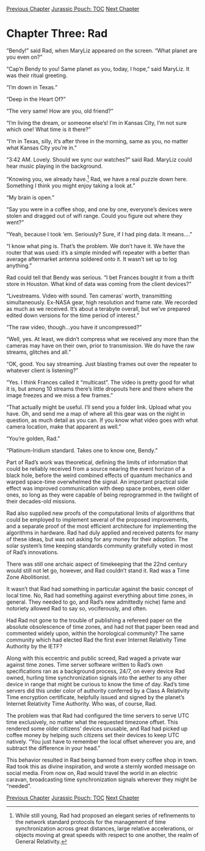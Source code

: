 [Previous Chapter](ch02.md) [Jurassic Pouch: TOC](README.md) [Next Chapter](ch04.md)

# Chapter Three: Rad

“Bendy!” said Rad, when MaryLiz appeared on the screen. “What planet are you even on?”

“Cap’n Bendy to you! Same planet as you, today, I hope,” said MaryLiz. It was their ritual greeting.

“I’m down in Texas.”

“Deep in the Heart Of?”

“The very same! How are you, old friend?”

“I’m living the dream, or someone else’s! I’m in Kansas City, I’m not sure which one! What time is it there?”

“I’m in Texas, silly, it’s after three in the morning, same as you, no matter what Kansas City you’re in.”

“3:42 AM. Lovely. Should we sync our watches?” said Rad. MaryLiz could hear music playing in the background.

“Knowing you, we already have.[^1] Rad, we have a real puzzle down here. Something I think you might enjoy taking a look at.”

“My brain is open.”

“Say you were in a coffee shop, and one by one, everyone’s devices were stolen and dragged out of wifi range. Could you figure out where they went?”

“Yeah, because I took ‘em. Seriously? Sure, if I had ping data. It means….”

“I know what ping is. That’s the problem. We don’t have it. We have the router that was used: it’s a simple minded wifi repeater with a better than average aftermarket antenna soldered onto it. It wasn’t set up to log anything.”

Rad could tell that Bendy was serious. “I bet Frances bought it from a thrift store in Houston. What kind of data was coming from the client devices?”

“Livestreams. Video with sound. Ten cameras’ worth, transmitting simultaneously. Ex-NASA gear, high resolution and frame rate. We recorded as much as we received. It’s about a terabyte overall, but we’ve prepared edited down versions for the time period of interest.”

“The raw video, though...you have it uncompressed?”

“Well, yes. At least, we didn’t compress what we received any more than the cameras may have on their own, prior to transmission. We do have the raw streams, glitches and all.”

“OK, good. You say streaming. Just blasting frames out over the repeater to whatever client is listening?”

“Yes. I think Frances called it “multicast”. The video is pretty good for what it is, but among 10 streams there’s little dropouts here and there where the image freezes and we miss a few frames.”

“That actually might be useful. I’ll send you a folder link. Upload what you have. Oh, and send me a map of where all this gear was on the night in question, as much detail as you can. If you know what video goes with what camera location, make that apparent as well.”

“You’re golden, Rad.”

“Platinum-Iridium standard. Takes one to know one, Bendy.”

[^1]: While still young, Rad had proposed an elegant series of refinements to the network standard protocols for the management of time synchronization across great distances, large relative accelerations, or objects moving at great speeds with respect to one another, the realm of General Relativity.

 Part of Rad’s work was theoretical, defining the limits of information that could be reliably received from a source nearing the event horizon of a black hole, before the weird combined effects of quantum mechanics and warped space-time overwhelmed the signal. An important practical side effect was improved communication with deep space probes, even older ones, so long as they were capable of being reprogrammed in the twilight of their decades-old missions.

 Rad also supplied new proofs of the computational limits of algorithms that could be employed to implement several of the proposed improvements, and a separate proof of the most efficient architecture for implementing the algorithms in hardware. Rad had duly applied and received patents for many of these ideas, but was not asking for any money for their adoption. The solar system’s time keeping standards community gratefully voted in most of Rad’s innovations.

 There was still one archaic aspect of timekeeping that the 22nd century would still not let go, however, and Rad couldn’t stand it. Rad was a Time Zone Abolitionist.

 It wasn’t that Rad had something in particular against the basic concept of local time. No, Rad had something against everything about time zones, in general. They needed to go, and Rad’s new admittedly niche) fame and notoriety allowed Rad to say so, vociferously, and often.

 Had Rad not gone to the trouble of publishing a refereed paper on the absolute obsolescence of time zones, and had not that paper been read and commented widely upon, within the horological community? The same community which had elected Rad the first ever Internet Relativity Time Authority by the IETF?

 Along with this eccentric and public screed, Rad waged a private war against time zones. Time server software written to Rad’s own specifications ran as a background process, 24/7, on every device Rad owned, hurling time synchronization signals into the aether to any other device in range that might be curious to know the time of day. Rad’s time servers did this under color of authority conferred by a Class A Relativity Time encryption certificate, helpfully issued and signed by the planet’s Internet Relativity Time Authority. Who was, of course, Rad.

 The problem was that Rad had configured the time servers to serve UTC time exclusively, no matter what the requested timezone offset. This rendered some older citizens’ devices unusable, and Rad had picked up coffee money by helping such citizens set their devices to keep UTC natively. “You just have to remember the local offset wherever you are, and subtract the difference in your head.”

 This behavior resulted in Rad being banned from every coffee shop in town. Rad took this as divine inspiration, and wrote a sternly worded message on social media. From now on, Rad would travel the world in an electric caravan, broadcasting time synchronization signals wherever they might be “needed”.


[Previous Chapter](ch02.md) [Jurassic Pouch: TOC](README.md) [Next Chapter](ch04.md)
